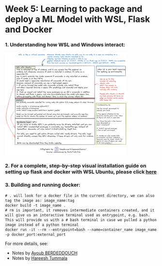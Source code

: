 # Week 5: Learning to package and deploy a ML Model with WSL, Flask and Docker

### 1. Understanding how WSL and Windows interact:

<img src = ./MLZoomcamp_WSL_x1.png width=80% height=80%>

### 2. For a complete, step-by-step visual installation guide on setting up flask and docker with WSL Ubuntu, please click [here](./Setting_up_WSL%2BDocker.md)

### 3. Building and running docker:

```
# . will look for a docker file in the current directory, we can also tag the image as: image_name:tag
docker build -t image_name . 
# rm is important, it removes intermediate containers created, and it will give us an interactive terminal used as entrypoint, e.g. bash. This will provide us with a # bash terminal in case we pulled a python image instead of a python terminal
docker run -it --rm --entrypoint=bash --name=container_name image_name -p docker_port:external_port
```

For more details, see:
- Notes by [Ayoub BERDEDDOUCH](https://github.com/ayoub-berdeddouch/mlbookcamp-homeworks/blob/main/Deployment/README.md)
- Notes by [Hareesh Tummala](https://github.com/tummala-hareesh/ml_zoomcamp_ht/blob/main/notes/week-5-notes.md) 
<!-- ### 3. For a step-by-step command line script for building and runnig a flask app and docker container, please click [here](./Create_flask_app_docker.sh) -->

